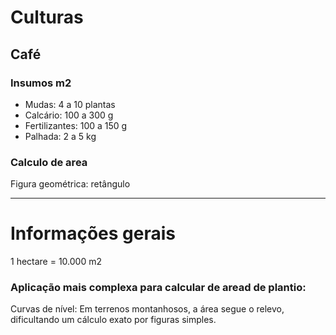 # Culturas

## Café

### Insumos m2

- Mudas: 4 a 10 plantas 
- Calcário: 100 a 300 g
- Fertilizantes: 100 a 150 g
- Palhada: 2 a 5 kg

### Calculo de area
Figura geométrica: retângulo

---
# Informações gerais
1 hectare =  10.000 m2

### Aplicação mais complexa para calcular de aread de plantio:
Curvas de nível: Em terrenos montanhosos, a área segue o relevo, dificultando um cálculo exato por figuras simples.